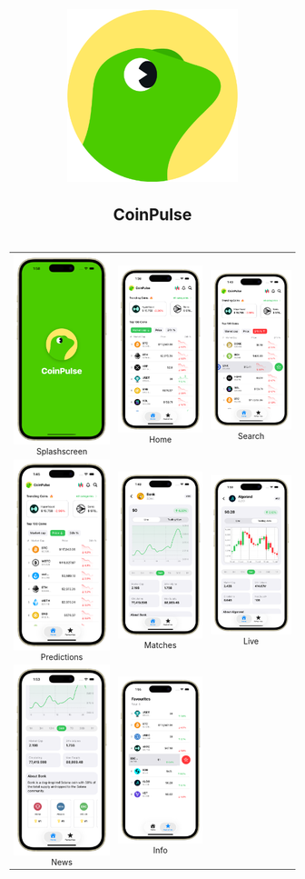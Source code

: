 <h1 align="center">
<br>
  <img src="screenshot/test.png" width="300" alt="">
<br>
<br>
CoinPulse
</h1>
<br>

<table>
  <tr>
    <td align="center"><img src="screenshot/eight.png" width="320"/><br>Splashscreen</td>
    <td align="center"><img src="screenshot/one.png" width="320"/><br>Home</td>
    <td align="center"><img src="screenshot/two.png" width="320"/><br>Search</td>
  </tr>
  <tr>
    <td align="center"><img src="screenshot/three.png" width="320"/><br>Predictions</td>
    <td align="center"><img src="screenshot/four.png" width="320"/><br>Matches</td>
    <td align="center"><img src="screenshot/five.png" width="320"/><br>Live</td>
  </tr>
  <tr>
    <td align="center"><img src="screenshot/six.png" width="320"/><br>News</td>
    <td align="center"><img src="screenshot/seven.png" width="320"/><br>Info</td>
  </tr>
</table>
